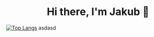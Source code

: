 <h1 align="center">Hi there, I'm Jakub 👋</h1>

[![Top Langs](https://github-readme-stats.vercel.app/api/top-langs/?username=Invactive&layout=compact)](https://github.com/Invactive/github-readme-stats)
asdasd
<!--

Here are some ideas to get you started:

- 🔭 I’m currently working on ...
- 🌱 I’m currently learning ...
- 👯 I’m looking to collaborate on ...
- 🤔 I’m looking for help with ...
- 💬 Ask me about ...
- 📫 How to reach me: ...
- 😄 Pronouns: ...
- ⚡ Fun fact: ...
-->
